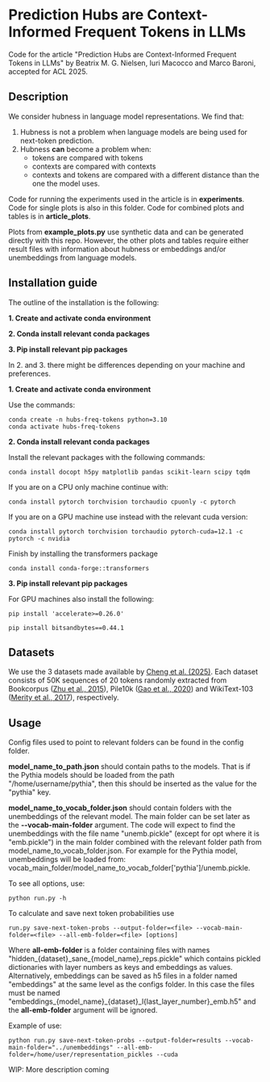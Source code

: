 # Prediction Hubs are Context-Informed Frequent Tokens in LLMs
Code for the article "Prediction Hubs are Context-Informed Frequent Tokens in LLMs" by Beatrix M. G. Nielsen, Iuri Macocco and Marco Baroni, accepted for ACL 2025. 


## Description
We consider hubness in language model representations. We find that:
1. Hubness is not a problem when language models are being used for next-token prediction.
2. Hubness **can** become a problem when:
   * tokens are compared with tokens
   * contexts are compared with contexts
   * contexts and tokens are compared with a different distance than the one the model uses.

Code for running the experiments used in the article is in **experiments**. Code for single plots is also in this folder. 
Code for combined plots and tables is in **article_plots**. 

Plots from **example_plots.py** use synthetic data and can be generated directly with this repo. However, the other plots and tables require either result files with information about hubness or embeddings and/or unembeddings from language models. 


## Installation guide

The outline of the installation is the following:

**1. Create and activate conda environment**

**2. Conda install relevant conda packages**

**3. Pip install relevant pip packages**

In 2. and 3. there might be differences depending on your machine and preferences.

**1. Create and activate conda environment**

Use the commands:
```
conda create -n hubs-freq-tokens python=3.10
conda activate hubs-freq-tokens 
```

**2. Conda install relevant conda packages** 

Install the relevant packages with the following commands:
```
conda install docopt h5py matplotlib pandas scikit-learn scipy tqdm
```
If you are on a CPU only machine continue with:
```
conda install pytorch torchvision torchaudio cpuonly -c pytorch
```
If you are on a GPU machine use instead with the relevant cuda version:
```
conda install pytorch torchvision torchaudio pytorch-cuda=12.1 -c pytorch -c nvidia 
```
Finish by installing the transformers package 
```
conda install conda-forge::transformers
```


**3. Pip install relevant pip packages** 

For GPU machines also install the following:
```
pip install 'accelerate>=0.26.0'

pip install bitsandbytes==0.44.1
```

## Datasets
We use the 3 datasets made available by [Cheng et al. (2025)](https://openreview.net/attachment?id=0fD3iIBhlV&name=pdf). Each dataset consists of 50K sequences of 20 tokens randomly extracted from Bookcorpus ([Zhu et al., 2015](https://www.cv-foundation.org/openaccess/content_iccv_2015/papers/Zhu_Aligning_Books_and_ICCV_2015_paper.pdf)), Pile10k ([Gao et al., 2020](https://arxiv.org/abs/2201.10005)) and WikiText-103 ([Merity et al., 2017](https://arxiv.org/abs/1609.07843)), respectively.


## Usage
Config files used to point to relevant folders can be found in the config folder.


**model_name_to_path.json** should contain paths to the models. That is if the Pythia models should be loaded from the path "/home/username/pythia", then this should be inserted as the value for the "pythia" key. 


**model_name_to_vocab_folder.json** should contain folders with the unembeddings of the relevant model. The main folder can be set later as the **--vocab-main-folder** argument. The code will expect to find the unembeddings with the file name "unemb.pickle" (except for opt where it is "emb.pickle") in the main folder combined with the relevant folder path from model_name_to_vocab_folder.json. For example for the Pythia model, unembeddings will be loaded from: vocab_main_folder/model_name_to_vocab_folder\['pythia'\]/unemb.pickle. 


To see all options, use:
```
python run.py -h
```
To calculate and save next token probabilities use 
```
run.py save-next-token-probs --output-folder=<file> --vocab-main-folder=<file> --all-emb-folder=<file> [options] 
```

Where **all-emb-folder** is a folder containing files with names "hidden_\{dataset\}\_sane\_\{model_name\}\_reps.pickle" which contains pickled dictionaries with layer numbers as keys and embeddings as values.
Alternatively, embeddings can be saved as h5 files in a folder named "embeddings" at the same level as the configs folder. In this case the files must be named "embeddings\_\{model_name\}_\{dataset\}\_l\{last_layer_number\}_emb.h5" and the **all-emb-folder** argument will be ignored. 

Example of use: 
```
python run.py save-next-token-probs --output-folder=results --vocab-main-folder="../unembeddings" --all-emb-folder=/home/user/representation_pickles --cuda
```


WIP: More description coming 
